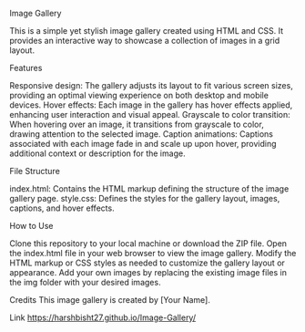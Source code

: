 Image Gallery


This is a simple yet stylish image gallery created using HTML and CSS. It provides an interactive way to showcase a collection of images in a grid layout.

Features


Responsive design: The gallery adjusts its layout to fit various screen sizes, providing an optimal viewing experience on both desktop and mobile devices.
Hover effects: Each image in the gallery has hover effects applied, enhancing user interaction and visual appeal.
Grayscale to color transition: When hovering over an image, it transitions from grayscale to color, drawing attention to the selected image.
Caption animations: Captions associated with each image fade in and scale up upon hover, providing additional context or description for the image.


File Structure

index.html: Contains the HTML markup defining the structure of the image gallery page.
style.css: Defines the styles for the gallery layout, images, captions, and hover effects.


How to Use

Clone this repository to your local machine or download the ZIP file.
Open the index.html file in your web browser to view the image gallery.
Modify the HTML markup or CSS styles as needed to customize the gallery layout or appearance.
Add your own images by replacing the existing image files in the img folder with your desired images.


Credits
This image gallery is created by [Your Name].


Link
https://harshbisht27.github.io/Image-Gallery/
